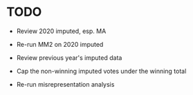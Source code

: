 # TODO

- Review 2020 imputed, esp. MA
- Re-run MM2 on 2020 imputed

- Review previous year's imputed data

- Cap the non-winning imputed votes under the winning total

- Re-run misrepresentation analysis